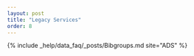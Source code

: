 ```yaml
---
layout: post
title: "Legacy Services"
order: 8
---
```


{% include _help/data_faq/_posts/Bibgroups.md site="ADS" %}
